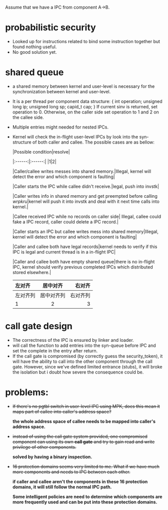 Assume that we have a IPC from component A->B.

# probabilistic security
+ Looked up for instructions related to bind some instruction together but found nothing useful.
+ No good solution yet.

# shared queue
+ a shared memory between kernel and user-level is necessary for the synchronization between kernel and user-level.

+ It is a per thread per component data structure:
	{
		int           operation;
		unsigned long ip;
		unsigned long sp;
		capid_t       cap;
	}
	If current sinv is returned, set operation to 0. Otherwise, on the caller side set operation to 1 and 2 on the callee side.
	
+ Multiple entries might needed for nested IPCs.

+ Kernel will check the in-flight user-level IPCs by look into the syn-structure of both caller and callee. The possible cases are as bellow:
	
	|Possible condition|resolve|
	
	|:------:|:------:|
	|1|2|
	
	|Caller/callee writes messes into shared memory.|Illegal, kernel will detect the error and which component is faulting|
	
	|Caller starts the IPC while callee didn't receive.|legal, push into invstk|
	
	|Caller writes info in shared memory and get preempted before calling *wrpkru*|kernel will push it into invstk and deal with it next time calls into kernel.|
	
	|Callee received IPC while no records on caller side| Illegal, callee could fake a IPC record, caller                                                                                  could delete a IPC record.|
	
	|Caller starts an IPC but callee writes mess into shared memory|Illegal, kernel will detect the error and which component is faulting|
	
	|Caller and callee both have legal records|kernel needs to verify if this IPC is legal and current thread is in a in-flight IPC|
	
	|Caller and callee both have empty shared queue|there is no in-flight IPC, kernel should verify previous completed IPCs which distributed stored elsewhere.|

	|左对齐|居中对齐|右对齐|
	|:-    |:------:|-:|
	|左对齐列|居中对齐列|右对齐列|
	|1|2|3|

# call gate design
+ The correctness of the IPC is ensured by linker and loader.
+ will call the function to add entries into the syn-queue before IPC and set the complete in the entry after return.
+ If the call gate is compromised (by correctly guess the security_token), it will have the ability to call into the other component through the call gate. However, since we've defined limited entrance (stubs), it will broke the isolation but i doubt how severe the consequence could be.

# problems:
+ ~~If there's no pgtbl switch in user-level IPC using MPK, does this mean it maps part of callee into caller's address space?~~

   **the whole address space of callee needs to be mapped into caller's address space.**

+ ~~instead of using the call gate system provided, one compromised component can using its own **call gate** and try to gain read and write privilege of other components.~~ 

  **solved by having a binary inspection.**

+ ~~16 protection domains seems very limited to me. What if we have much more components and needs to IPC between each other.~~

  **if caller and callee aren't the  components in these 16 protection domains, it will still follow the normal IPC path.**

  **Some intelligent policies are need to determine which components are more frequently used and can be put into these protection domains.**
